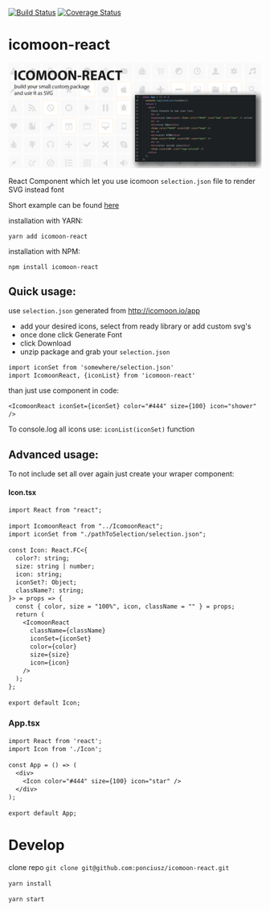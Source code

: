 [![Build Status](https://travis-ci.org/ponciusz/icomoon-react.svg?branch=master)](https://travis-ci.org/ponciusz/icomoon-react) [![Coverage Status](https://coveralls.io/repos/github/ponciusz/icomoon-react/badge.svg?branch=master)](https://coveralls.io/github/ponciusz/icomoon-react?branch=master)

# icomoon-react

![Hero Image](/images/hero.png)

React Component which let you use icomoon `selection.json` file to render SVG instead font

Short example can be found [here](https://codesandbox.io/s/q89onw1kqq)

installation with YARN:

```
yarn add icomoon-react
```

installation with NPM:

```
npm install icomoon-react
```

## Quick usage:

use `selection.json` generated from http://icomoon.io/app

- add your desired icons, select from ready library or add custom svg's
- once done click Generate Font
- click Download
- unzip package and grab your `selection.json`

```
import iconSet from 'somewhere/selection.json'
import IcomoonReact, {iconList} from 'icomoon-react'
```

than just use component in code:

```
<IcomoonReact iconSet={iconSet} color="#444" size={100} icon="shower" />
```

To console.log all icons use: `iconList(iconSet)` function

## Advanced usage:

To not include set all over again just create your wraper component:

#### Icon.tsx

```
import React from "react";

import IcomoonReact from "../IcomoonReact";
import iconSet from "./pathToSelection/selection.json";

const Icon: React.FC<{
  color?: string;
  size: string | number;
  icon: string;
  iconSet?: Object;
  className?: string;
}> = props => {
  const { color, size = "100%", icon, className = "" } = props;
  return (
    <IcomoonReact
      className={className}
      iconSet={iconSet}
      color={color}
      size={size}
      icon={icon}
    />
  );
};

export default Icon;
```

### App.tsx

```
import React from 'react';
import Icon from './Icon';

const App = () => (
  <div>
    <Icon color="#444" size={100} icon="star" />
  </div>
);

export default App;
```

# Develop

clone repo `git clone git@github.com:ponciusz/icomoon-react.git`

`yarn install`

`yarn start`
